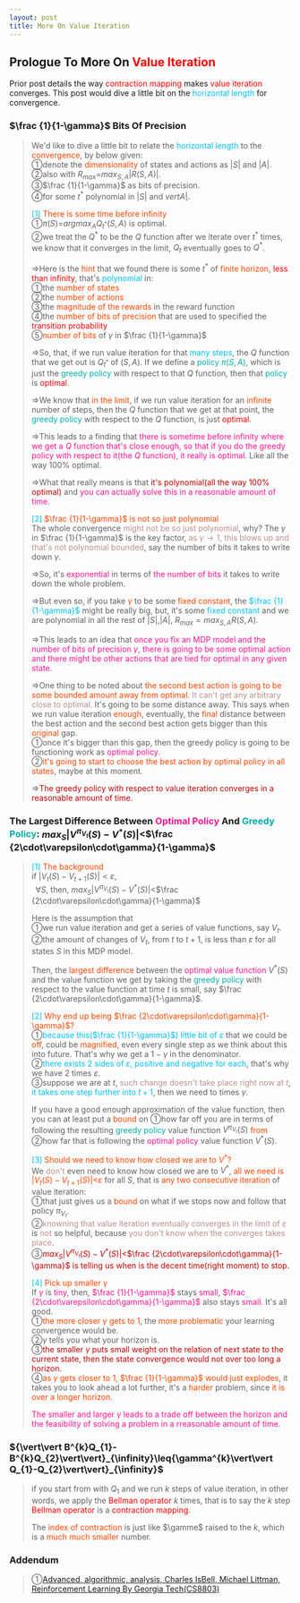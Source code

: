 ```yaml
---
layout: post
title: More On Value Iteration
---
```


## Prologue To More On <font color="Red">Value Iteration</font>
<p class="message">
Prior post details the way <font color="Red">contraction mapping</font> makes <font color="Red">value iteration</font> converges.  This post would dive a little bit on the <font color="DeepSkyBlue">horizontal length</font> for convergence.
</p>

### $\frac {1}{1-\gamma}$ Bits Of Precision
>We'd like to dive a little bit to relate the <font color="DeepSkyBlue">horizontal length</font> to the <font color="OrangeRed">convergence</font>, by below given:  
>&#10112;denote the <font color="OrangeRed">dimensionality</font> of states and actions as $\vert S\vert$ and $\vert A \vert$.  
>&#10113;also with $R_{max}$=$max_{S,A}\vert R(S,A)\vert$.  
>&#10114;$\frac {1}{1-\gamma}$ as bits of precision.  
>&#10115;for some $t^{\ast}$ polynomial in $\vert S\vert$ and $vert A \vert$.  
>
><font color="DeepSkyBlue">[1]</font>
><font color="OrangeRed">There is some time before infinity</font>  
>&#10112;$\pi(S)$=$argmax_{A}Q_{t^{\ast}}(S,A)$ is optimal.    
>&#10113;we treat the $Q^{\ast}$ to be the $Q$ function after we iterate over $t^{\ast}$ times, we know that it converges in the limit, $Q_{t}$ eventually goes to $Q^{\ast}$.  
>
>$\Rightarrow$Here is the <font color="OrangeRed">hint</font> that we found there is some $t^{\ast}$ of <font color="OrangeRed">finite horizon</font>, <font color="Red">less than infinity</font>, that's <font color="DeepSkyBlue">polynomial</font> in:  
>&#10112;the <font color="OrangeRed">number of states</font>  
>&#10113;the <font color="OrangeRed">number of actions</font>  
>&#10114;the <font color="OrangeRed">magnitude of the rewards</font> in the reward function  
>&#10115;the <font color="OrangeRed">number of bits of precision</font> that are used to specified the <font color="Red">transition probability</font>  
>&#10116;<font color="OrangeRed">number of bits</font> of $\gamma$ in $\frac {1}{1-\gamma}$  
>
>$\Rightarrow$So, that, if we run value iteration for that <font color="DeepSkyBlue">many steps</font>, the $Q$ function that we get out is $Q_{t^{\ast}}$ of $(S,A)$.  If we define a <font color="#00ADAD">policy $\pi(S,A)$</font>, which is just the <font color="#00ADAD">greedy policy</font> with respect to that $Q$ function, then that <font color="#00ADAD">policy</font> is <font color="Red">optimal</font>.  
>
>$\Rightarrow$We know that <font color="OrangeRed">in the limit</font>, if we run value iteration for an <font color="OrangeRed">infinite</font> number of steps, then the $Q$ function that we get at that point, the <font color="#00ADAD">greedy policy</font> with respect to the $Q$ function, is just <font color="Red">optimal</font>.  
>
>$\Rightarrow$This leads to a finding that <font color="DeepPink">there is sometime before infinity where we get a $Q$ function that's close enough, so that if you do the greedy policy with respect to it(the $Q$ function), it really is optimal</font>.  Like all the way $100\%$ optimal.  
>
>$\Rightarrow$What that really means is that <font color="#C20000">it's polynomial(all the way $100\%$ optimal)</font> and <font color="DeepPink">you can actually solve this in a reasonable amount of time</font>.  
>
><font color="DeepSkyBlue">[2]</font>
><font color="OrangeRed">$\frac {1}{1-\gamma}$ is not so just polynomial</font>  
>The whole convergence <font color="RosyBrown">might not be so just polynomial</font>, why?  The $\gamma$ in $\frac {1}{1-\gamma}$ is the key factor, <font color="RosyBrown">as $\gamma\rightarrow 1$, this blows up and that's not polynomial bounded</font>, say the number of bits it takes to write down $\gamma$.  
>
>$\Rightarrow$So, it's <font color="DeepPink">exponential</font> in terms of <font color="DeepPink">the number of bits</font> it takes to write down the whole problem.  
>
>$\Rightarrow$But even so, if you take <font color="OrangeRed">$\gamma$</font> to be some <font color="OrangeRed">fixed constant</font>, the <font color="DeepSkyBlue">$\frac {1}{1-\gamma}$</font> might be really big, but, it's some <font color="DeepSkyBlue">fixed constant</font> and we are polynomial in all the rest of $\vert S\vert$,$\vert A\vert$, $R_{max}=max_{S,A}R(S,A)$.  
>
>$\Rightarrow$This leads to an idea that <font color="DeepPink">once you fix an MDP model and the number of bits of precision $\gamma$, there is going to be some optimal action and there might be other actions that are tied for optimal in any given state</font>.  
>
>$\Rightarrow$One thing to be noted about <font color="OrangeRed">the second best action is going to be some bounded amount away from optimal</font>.  <font color="RosyBrown">It can't get any arbitrary close to optimal.</font>  It's going to be some distance away.  This says when we run value iteration <font color="OrangeRed">enough</font>, eventually, the <font color="OrangeRed">final</font> distance between the best action and the second best action gets bigger than this <font color="OrangeRed">original</font> gap.  
>&#10112;once it's bigger than this gap, then the greedy policy is going to be functioning work as <font color="DeepPink">optimal policy</font>.  
>&#10113;<font color="OrangeRed">it's going to start to choose the best action by optimal policy in all states</font>, maybe at this moment.  
>
>$\Rightarrow$<font color="#C20000">The greedy policy with respect to value iteration converges in a reasonable amount of time.</font>  

### The Largest Difference Between <font color="DeepPink">Optimal Policy</font> And <font color="00ADAD">Greedy Policy</font>: $max_{S}\vert V^{\pi_{V_{t}}}(S)-V^{\ast}(S)\vert$<$\frac {2\cdot\varepsilon\cdot\gamma}{1-\gamma}$
><font color="DeepSkyBlue">[1]</font>
><font color="OrangeRed">The background</font>  
>if $\vert V_{t}(S)-V_{t+1}(S)\vert<\varepsilon$,  
>$\;\;\forall S$, then, $max_{S}\vert V^{\pi_{V_{t}}}(S)-V^{\ast}(S)\vert$<$\frac {2\cdot\varepsilon\cdot\gamma}{1-\gamma}$  
>
>Here is the assumption that    
>&#10112;we run value iteration and get a series of value functions, say $V_{t}$.  
>&#10113;the amount of changes of $V_{t}$, from $t$ to $t+1$, is less than $\varepsilon$ for all states $S$ in this MDP model.  
>
>Then, the <font color="OrangeRed">largest difference</font> between the <font color="DeepPink">optimal value function</font> $V^{\ast}(S)$ and the value function we get by taking the <font color="00ADAD">greedy policy</font> with respect to the value function at time $t$ is small, say $\frac {2\cdot\varepsilon\cdot\gamma}{1-\gamma}$.  
>
><font color="DeepSkyBlue">[2]</font>
><font color="OrangeRed">Why end up being $\frac {2\cdot\varepsilon\cdot\gamma}{1-\gamma}$?</font>  
>&#10112;<font color="DeepSkyBlue">because this($\frac {1}{1-\gamma}$) little bit of $\varepsilon$</font> that we could be <font color="OrangeRed">off</font>, could be <font color="OrangeRed">magnified</font>, even every single step as we think about this into future.  That's why we get a $1-\gamma$ in the denominator.  
>&#10113;<font color="DeepSkyBlue">there exists $2$ sides of $\varepsilon$, positive and negative for each</font>, that's why we have $2$ times $\varepsilon$.  
>&#10114;suppose we are at $t$, <font color="RosyBrown">such change doesn't take place right now at $t$</font>, <font color="DeepSkyBlue">it takes one step further into $t+1$</font>, then we need to times $\gamma$.  
>
>If you have a good enough approximation of the value function, then you can at least put a <font color="OrangeRed">bound</font> on &#10112;how far off you are in terms of following the resulting <font color="00ADAD">greedy policy</font> value function $V^{\pi_{V_{t}}}(S)$ <font color="OrangeRed">from</font> &#10113;how far that is following the <font color="DeepPink">optimal policy</font> value function $V^{\ast}(S)$.  
>
><font color="DeepSkyBlue">[3]</font>
><font color="OrangeRed">Should we need to know how closed we are to $V^{\ast}$?</font>  
>We <font color="RosyBrown">don't</font> even need to know how closed we are to $V^{\ast}$, <font color="OrangeRed">all we need is $\vert V_{t}(S)-V_{t+1}(S)\vert$<$\varepsilon$</font> for all $S$, that is <font color="OrangeRed">any two consecutive iteration</font> of value iteration:  
>&#10112;that just gives us a <font color="OrangeRed">bound</font> on what if we stops now and follow that policy $\pi_{V_{t}}$.  
>&#10113;<font color="RosyBrown">knowning that value iteration eventually converges in the limit of $\varepsilon$</font> is <font color="RosyBrown">not</font> so helpful, because <font color="RosyBrown">you don't know when the converges takes place</font>.  
>&#10114;<font color="#C20000">$max_{S}\vert V^{\pi_{V_{t}}}(S)-V^{\ast}(S)\vert$<$\frac {2\cdot\varepsilon\cdot\gamma}{1-\gamma}$ is telling us when is the decent time(right moment) to stop.</font>  
>
><font color="DeepSkyBlue">[4]</font>
><font color="OrangeRed">Pick up smaller $\gamma$</font>  
>If <font color="DeepPink">$\gamma$</font> is <font color="DeepPink">tiny</font>, then, <font color="DeepPink">$\frac {1}{1-\gamma}$</font> stays <font color="DeepPink">small</font>, <font color="DeepPink">$\frac {2\cdot\varepsilon\cdot\gamma}{1-\gamma}$</font> also stays <font color="DeepPink">small</font>.  It's all good.  
>&#10112;<font color="OrangeRed">the more closer $\gamma$ gets to $1$</font>, the <font color="OrangeRed">more problematic</font> your learning convergence would be.  
>&#10113;$\gamma$ tells you what your horizon is.  
>&#10114;<font color="#C20000">the smaller $\gamma$ puts small weight on the relation of next state to the current state, then the state convergence would not over too long a horizon.</font>  
>&#10115;<font color="OrangeRed">as $\gamma$ gets closer to $1$, $\frac {1}{1-\gamma}$ would just explodes</font>, it takes you to look ahead a lot further, it's a <font color="OrangeRed">harder</font> problem, since <font color="OrangeRed">it is over a longer horizon</font>.  
>
><font color="DeepPink">The smaller and larger $\gamma$ leads to a trade off between the horizon and the feasibility of solving a problem in a rreasonable amount of time.</font>  

### ${\vert\vert B^{k}Q_{1}-B^{k}Q_{2}\vert\vert}_{\infinity}\leq{\gamma^{k}\vert\vert Q_{1}-Q_{2}\vert\vert}_{\infinity}$
>if you start from with $Q_{1}$ and we run $k$ steps of value iteration, in other words, we apply the <font color="Red">Bellman operator</font> $k$ times, that is to say the $k$ step <font color="Red">Bellman operator</font> is a <font color="Red">contraction mapping</font>.  
>
>The <font color="OrangeRed">index of contraction</font> is just like $\gamme$ raised to the $k$, which is a <font color="OrangeRed">much much smaller</font> number.  

### Addendum
>&#10112;[Advanced, algorithmic, analysis, Charles IsBell, Michael Littman, Reinforcement Learning By Georgia Tech(CS8803)](https://classroom.udacity.com/courses/ud600/lessons/4602578895/concepts/45888989130923)  

<!-- Γ -->
<!-- \Omega -->
<!-- \cap intersection -->
<!-- \cup union -->
<!-- \frac{\Gamma(k + n)}{\Gamma(n)} \frac{1}{r^k}  -->
<!-- \mbox{\large$\vert$}\nolimits_0^\infty -->
<!-- \vert_0^\infty -->
<!-- \vert_{0.5}^{\infty} -->
<!-- &prime; ′ -->
<!-- &Prime; ″ -->
<!-- $E\lbrack X\rbrack$ -->
<!-- \overline{X_n} -->
<!-- \underset{Succss}P -->
<!-- \frac{{\overline {X_n}}-\mu}{S/\sqrt n} -->
<!-- \lim_{t\rightarrow\infty} -->
<!-- \int_{0}^{a}\lambda\cdot e^{-\lambda\cdot t}\operatorname dt -->
<!-- \Leftrightarrow -->
<!-- \prod_{v\in V} -->
<!-- \subset -->
<!-- \subseteq -->
<!-- \varnothing -->
<!-- \perp -->
<!-- \overset\triangle= -->
<!-- \left|X\right| -->
<!-- \xrightarrow{r_t} -->
<!-- \left\|?\right\| => ||?||-->
<!-- \left|?\right| => |?|-->
<!-- \lbrack BQ\rbrack => [BQ] -->
<!-- \subset -->
<!-- \subseteq -->

<!-- Notes -->
<!-- <font color="OrangeRed">items, verb, to make it the focus, mathematic expression</font> -->
<!-- <font color="Red">KKT</font> -->
<!-- <font color="Red">SMO heuristics</font> -->
<!-- <font color="Red">F</font> distribution -->
<!-- <font color="Red">t</font> distribution -->
<!-- <font color="DeepSkyBlue">suggested item, soft item</font> -->
<!-- <font color="RoyalBlue">old alpha, quiz, example</font> -->
<!-- <font color="Green">new alpha</font> -->

<!-- <font color="#C20000">conclusion, finding</font> -->
<!-- <font color="DeepPink">positive conclusion, finding</font> -->
<!-- <font color="RosyBrown">negative conclusion, finding</font> -->

<!-- <font color="#00ADAD">policy</font> -->
<!-- <font color="#6100A8">full observable</font> -->
<!-- <font color="#FFAC12">partial observable</font> -->
<!-- <font color="#EB00EB">stochastic</font> -->
<!-- <font color="#8400E6">state transition</font> -->
<!-- <font color="#D600D6">discount factor gamma $\gamma$</font> -->
<!-- <font color="#D600D6">$V(S)$</font> -->
<!-- <font color="#9300FF">immediate reward R(S)</font> -->

<!-- ### <font color="RoyalBlue">Example</font>: Illustration By Rainy And Sunny Days In One Week -->
<!-- <font color="RoyalBlue">[Question]</font> -->
<!-- <font color="DeepSkyBlue">[Answer]</font> -->

<!-- <font color="Brown">Notes::mjtsai1974</font> -->

<!-- 
[1]Given the vehicles pass through a highway toll station is $6$ per minute, what is the probability that no cars within $30$ seconds?
><font color="DeepSkyBlue">[1]</font>
><font color="OrangeRed">Given the vehicles pass through a highway toll station is $6$ per minute, what is the probability that no cars within $30$ seconds?</font>  
-->

<!--
><font color="DeepSkyBlue">[Notes]</font>
><font color="OrangeRed">Why at this moment, the Poisson and exponential probability come out with different result?</font>  
-->

<!-- https://www.medcalc.org/manual/gamma_distribution_functions.php -->
<!-- https://www.statlect.com/probability-distributions/student-t-distribution#hid5 -->
<!-- http://www.wiris.com/editor/demo/en/ -->